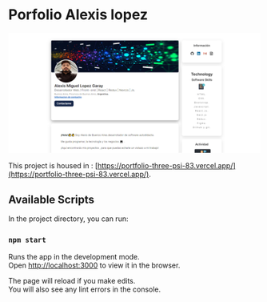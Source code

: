# Porfolio Alexis lopez

![portfolio](./src/images/Captura%20de%20pantalla%202022-09-16%20195110.png)


This project is housed in : [https://portfolio-three-psi-83.vercel.app/](https://portfolio-three-psi-83.vercel.app/).


## Available Scripts

In the project directory, you can run:

### `npm start`

Runs the app in the development mode.\
Open [http://localhost:3000](http://localhost:3000) to view it in the browser.

The page will reload if you make edits.\
You will also see any lint errors in the console.


